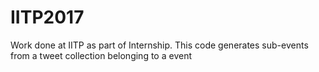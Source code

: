 # IITP2017
Work done at IITP as part of  Internship. This code generates sub-events from a tweet collection belonging to a event
